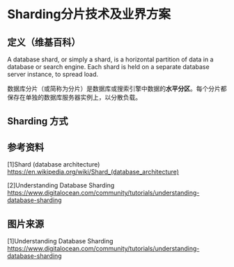# Sharding分片技术及业界方案


## 定义（维基百科）

A database shard, or simply a shard, is a horizontal partition of data in a database or search engine. Each shard is held on a separate database server instance, to spread load.

数据库分片（或简称为分片）是数据库或搜索引擎中数据的**水平分区**。每个分片都保存在单独的数据库服务器实例上，以分散负载。


## Sharding 方式


## 参考资料
[1]Shard (database architecture)
https://en.wikipedia.org/wiki/Shard_(database_architecture)

[2]Understanding Database Sharding
https://www.digitalocean.com/community/tutorials/understanding-database-sharding

## 图片来源
[1]Understanding Database Sharding
https://www.digitalocean.com/community/tutorials/understanding-database-sharding

